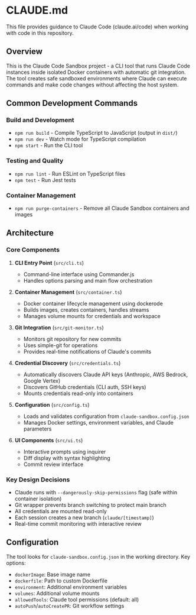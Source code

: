 # CLAUDE.md

This file provides guidance to Claude Code (claude.ai/code) when working with code in this repository.

## Overview

This is the Claude Code Sandbox project - a CLI tool that runs Claude Code instances inside isolated Docker containers with automatic git integration. The tool creates safe sandboxed environments where Claude can execute commands and make code changes without affecting the host system.

## Common Development Commands

### Build and Development
- `npm run build` - Compile TypeScript to JavaScript (output in `dist/`)
- `npm run dev` - Watch mode for TypeScript compilation
- `npm start` - Run the CLI tool

### Testing and Quality
- `npm run lint` - Run ESLint on TypeScript files
- `npm test` - Run Jest tests

### Container Management
- `npm run purge-containers` - Remove all Claude Sandbox containers and images

## Architecture

### Core Components

1. **CLI Entry Point** (`src/cli.ts`)
   - Command-line interface using Commander.js
   - Handles options parsing and main flow orchestration

2. **Container Management** (`src/container.ts`)
   - Docker container lifecycle management using dockerode
   - Builds images, creates containers, handles streams
   - Manages volume mounts for credentials and workspace

3. **Git Integration** (`src/git-monitor.ts`)
   - Monitors git repository for new commits
   - Uses simple-git for operations
   - Provides real-time notifications of Claude's commits

4. **Credential Discovery** (`src/credentials.ts`)
   - Automatically discovers Claude API keys (Anthropic, AWS Bedrock, Google Vertex)
   - Discovers GitHub credentials (CLI auth, SSH keys)
   - Mounts credentials read-only into containers

5. **Configuration** (`src/config.ts`)
   - Loads and validates configuration from `claude-sandbox.config.json`
   - Manages Docker settings, environment variables, and Claude parameters

6. **UI Components** (`src/ui.ts`)
   - Interactive prompts using inquirer
   - Diff display with syntax highlighting
   - Commit review interface

### Key Design Decisions

- Claude runs with `--dangerously-skip-permissions` flag (safe within container isolation)
- Git wrapper prevents branch switching to protect main branch
- All credentials are mounted read-only
- Each session creates a new branch (`claude/[timestamp]`)
- Real-time commit monitoring with interactive review

## Configuration

The tool looks for `claude-sandbox.config.json` in the working directory. Key options:
- `dockerImage`: Base image name
- `dockerfile`: Path to custom Dockerfile
- `environment`: Additional environment variables
- `volumes`: Additional volume mounts
- `allowedTools`: Claude tool permissions (default: all)
- `autoPush`/`autoCreatePR`: Git workflow settings